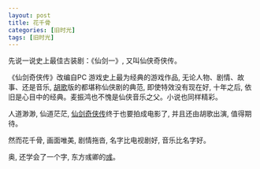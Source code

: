 ```yaml
---
layout: post
title: 花千骨
categories: [旧时光]
tags: [旧时光]
---
```


先说一说史上最佳古装剧：《仙剑一》, 又叫仙侠奇侠传。

《仙剑奇侠传》改编自PC 游戏史上最为经典的游戏作品, 无论人物、剧情、故事、还是音乐, [胡歌](http://weibo.com/hu_ge)版的都堪称仙侠剧的典范, 即使特效没有现在好, 十年之后, 依旧是心目中的经典。麦振鸿也不愧是仙侠音乐之父。小说也同样精彩。

人道渺渺, 仙道茫茫, [仙剑奇侠传](http://movie.douban.com/subject/2210031/)终于也要拍成电影了, 并且还由胡歌出演, 值得期待。

然而花千骨, 画面唯美, 剧情拖沓, 名字比电视剧好, 音乐比名字好。

奥, 还学会了一个字, 东方彧卿的[彧](http://baike.baidu.com/item/彧/4766475)。